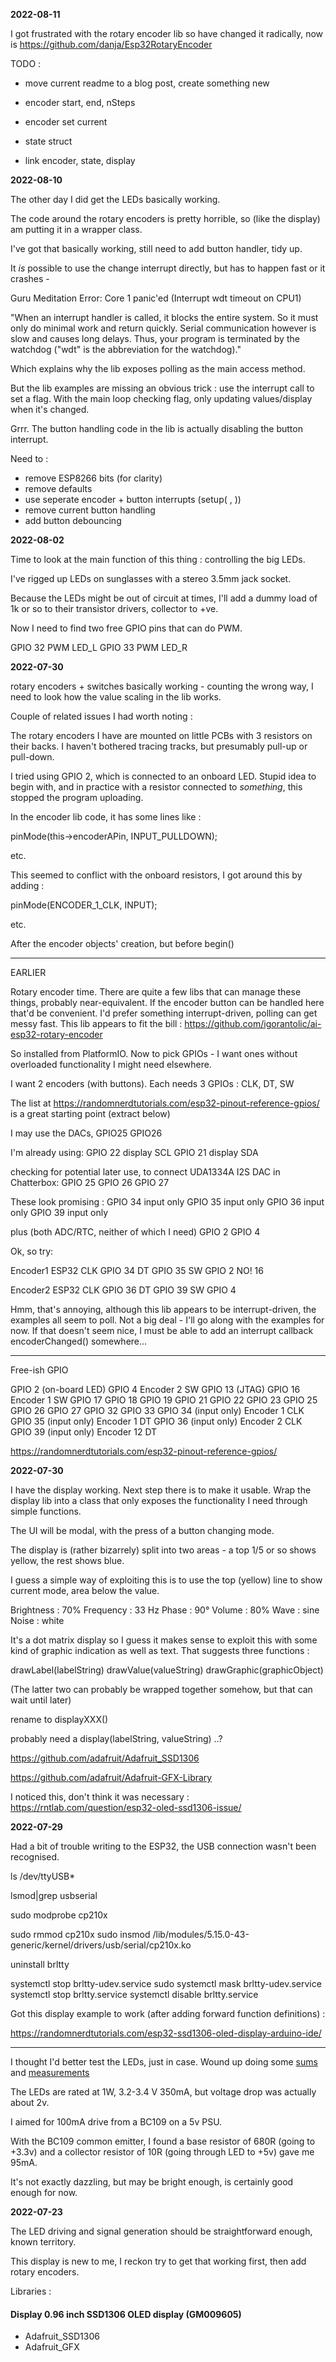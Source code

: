 **2022-08-11**

I got frustrated with the rotary encoder lib so have changed it radically, now is https://github.com/danja/Esp32RotaryEncoder

TODO :

- move current readme to a blog post, create something new
- encoder start, end, nSteps
- encoder set current

- state struct
- link encoder, state, display

**2022-08-10**

The other day I did get the LEDs basically working.

The code around the rotary encoders is pretty horrible, so (like the display) am putting it in a wrapper class.

I've got that basically working, still need to add button handler, tidy up.

It _is_ possible to use the change interrupt directly, but has to happen fast or it crashes -

Guru Meditation Error: Core 1 panic'ed (Interrupt wdt timeout on CPU1)

"When an interrupt handler is called, it blocks the entire system. So it must only do minimal work and return quickly. Serial communication however is slow and causes long delays. Thus, your program is terminated by the watchdog ("wdt" is the abbreviation for the watchdog)."

Which explains why the lib exposes polling as the main access method.

But the lib examples are missing an obvious trick : use the interrupt call to set a flag. With the main loop checking flag, only updating values/display when it's changed.

Grrr. The button handling code in the lib is actually disabling the button interrupt.

Need to :

- remove ESP8266 bits (for clarity)
- remove defaults
- use seperate encoder + button interrupts (setup( , ))
- remove current button handling
- add button debouncing

**2022-08-02**

Time to look at the main function of this thing : controlling the big LEDs.

I've rigged up LEDs on sunglasses with a stereo 3.5mm jack socket.

Because the LEDs might be out of circuit at times, I'll add a dummy load of 1k or so to their transistor drivers, collector to +ve.

Now I need to find two free GPIO pins that can do PWM.

GPIO 32 PWM LED_L
GPIO 33 PWM LED_R

**2022-07-30**

rotary encoders + switches basically working - counting the wrong way, I need to look how the value scaling in the lib works.

Couple of related issues I had worth noting :

The rotary encoders I have are mounted on little PCBs with 3 resistors on their backs. I haven't bothered tracing tracks, but presumably pull-up or pull-down.

I tried using GPIO 2, which is connected to an onboard LED. Stupid idea to begin with, and in practice with a resistor connected to _something_, this stopped the program uploading.

In the encoder lib code, it has some lines like :

pinMode(this->encoderAPin, INPUT_PULLDOWN);

etc.

This seemed to conflict with the onboard resistors, I got around this by adding :

pinMode(ENCODER_1_CLK, INPUT);

etc.

After the encoder objects' creation, but before begin()

---

EARLIER

Rotary encoder time. There are quite a few libs that can manage these things, probably near-equivalent. If the encoder button can be handled here that'd be convenient. I'd prefer something interrupt-driven, polling can get messy fast. This lib appears to fit the bill : https://github.com/igorantolic/ai-esp32-rotary-encoder

So installed from PlatformIO. Now to pick GPIOs - I want ones without overloaded functionality I might need elsewhere.

I want 2 encoders (with buttons). Each needs 3 GPIOs : CLK, DT, SW

The list at https://randomnerdtutorials.com/esp32-pinout-reference-gpios/
is a great starting point (extract below)

I may use the DACs,
GPIO25
GPIO26

I'm already using:
GPIO 22 display SCL
GPIO 21 display SDA

checking for potential later use, to connect UDA1334A I2S DAC in Chatterbox:
GPIO 25
GPIO 26
GPIO 27

These look promising :
GPIO 34 input only
GPIO 35 input only
GPIO 36 input only
GPIO 39 input only

plus (both ADC/RTC, neither of which I need)
GPIO 2
GPIO 4

Ok, so try:

Encoder1 ESP32
CLK GPIO 34
DT GPIO 35
SW GPIO 2 NO! 16

Encoder2 ESP32
CLK GPIO 36
DT GPIO 39
SW GPIO 4

Hmm, that's annoying, although this lib appears to be interrupt-driven, the examples all seem to poll.
Not a big deal - I'll go along with the examples for now. If that doesn't seem nice, I must be able to add an interrupt callback encoderChanged() somewhere...

---

Free-ish GPIO

GPIO 2 (on-board LED)
GPIO 4 Encoder 2 SW
GPIO 13 (JTAG)
GPIO 16 Encoder 1 SW
GPIO 17
GPIO 18
GPIO 19
GPIO 21
GPIO 22
GPIO 23
GPIO 25
GPIO 26
GPIO 27
GPIO 32
GPIO 33
GPIO 34 (input only) Encoder 1 CLK
GPIO 35 (input only) Encoder 1 DT
GPIO 36 (input only) Encoder 2 CLK
GPIO 39 (input only) Encoder 12 DT

https://randomnerdtutorials.com/esp32-pinout-reference-gpios/

**2022-07-30**

I have the display working. Next step there is to make it usable. Wrap the display lib into a class that only exposes the functionality I need through simple functions.

The UI will be modal, with the press of a button changing mode.

The display is (rather bizarrely) split into two areas - a top 1/5 or so shows yellow, the rest shows blue.

I guess a simple way of exploiting this is to use the top (yellow) line to show current mode, area below the value.

Brightness : 70%
Frequency : 33 Hz
Phase : 90°
Volume : 80%
Wave : sine
Noise : white

It's a dot matrix display so I guess it makes sense to exploit this with some kind of graphic indication as well as text. That suggests three functions :

drawLabel(labelString)
drawValue(valueString)
drawGraphic(graphicObject)

(The latter two can probably be wrapped together somehow, but that can wait until later)

rename to displayXXX()

probably need a display(labelString, valueString) ..?

https://github.com/adafruit/Adafruit_SSD1306

https://github.com/adafruit/Adafruit-GFX-Library

I noticed this, don't think it was necessary : https://rntlab.com/question/esp32-oled-ssd1306-issue/

**2022-07-29**

Had a bit of trouble writing to the ESP32, the USB connection wasn't been recognised.

ls /dev/ttyUSB\*

lsmod|grep usbserial

sudo modprobe cp210x

sudo rmmod cp210x
sudo insmod /lib/modules/5.15.0-43-generic/kernel/drivers/usb/serial/cp210x.ko

uninstall brltty

systemctl stop brltty-udev.service
sudo systemctl mask brltty-udev.service
systemctl stop brltty.service
systemctl disable brltty.service

Got this display example to work (after adding forward function definitions) :

https://randomnerdtutorials.com/esp32-ssd1306-oled-display-arduino-ide/

---

I thought I'd better test the LEDs, just in case. Wound up doing some [sums](https://github.com/danja/dreamachine/blob/main/images/led-driver-sums.jpeg) and [measurements](https://github.com/danja/dreamachine/blob/main/images/led-driver-measure.jpeg)

The LEDs are rated at 1W, 3.2-3.4 V 350mA, but voltage drop was actually about 2v.

I aimed for 100mA drive from a BC109 on a 5v PSU.

With the BC109 common emitter, I found a base resistor of 680R (going to +3.3v) and a collector resistor of 10R (going through LED to +5v) gave me 95mA.

It's not exactly dazzling, but may be bright enough, is certainly good enough for now.

**2022-07-23**

The LED driving and signal generation should be straightforward enough, known territory.

This display is new to me, I reckon try to get that working first, then add rotary encoders.

Libraries :

#### Display 0.96 inch SSD1306 OLED display (GM009605)

- Adafruit_SSD1306
- Adafruit_GFX
